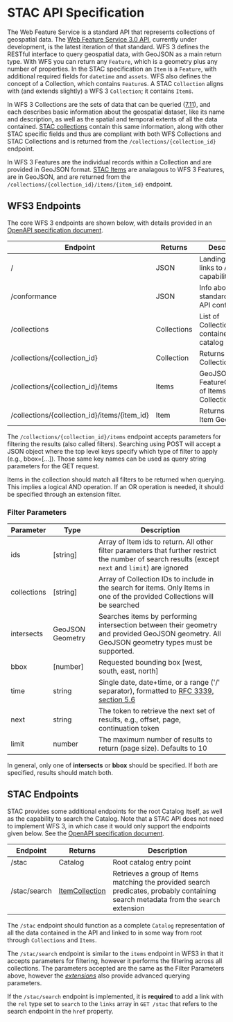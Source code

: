 # STAC API Specification

The Web Feature Service is a standard API that represents collections of geospatial data. The [Web Feature Service 3.0 API](https://github.com/opengeospatial/WFS_FES), currently under development, is the latest iteration of that standard. WFS 3 defines the RESTful interface to query geospatial data, with GeoJSON as a main return type. With WFS you can return any `Feature`, which is a geometry plus any number of properties. In the STAC specification an `Item` is a `Feature`, with additional required fields for `datetime` and `assets`. WFS also defines the concept of a Collection, which contains `Feature`s. A STAC `Collection` aligns with (and extends slightly) a WFS 3 `Collection`; it contains `Item`s.

In WFS 3 Collections are the sets of data that can be queried ([7.11](https://rawgit.com/opengeospatial/WFS_FES/master/docs/17-069.html#_feature_collections_metadata)), and each describes basic information about the geospatial dataset, like its name and description, as well as the spatial and temporal extents of all the data contained. [STAC collections](../collections-spec/README.md) contain this same information, along with other STAC specific fields and thus are compliant with both WFS Collections and STAC Collections and is returned from the `/collections/{collection_id}` endpoint.

In WFS 3 Features are the individual records within a Collection and are provided in GeoJSON format. [STAC Items](../item-spec/README.md) are analagous to WFS 3 Features, are in GeoJSON, and are returned from the `/collections/{collection_id}/items/{item_id}` endpoint.

## WFS3 Endpoints

The core WFS 3 endpoints are shown below, with details provided in an [OpenAPI specification document](definitions/WFS3.yaml).

| Endpoint      | Returns          | Description        |
| ------------ | ------------- | ---------------------- |
| / | JSON        | Landing page, links to API capabilities |
| /conformance | JSON | Info about standards the API conforms to       |
| /collections | Collections | List of Collections contained in the catalog |
| /collections/{collection_id} | Collection | Returns single Collection JSON |
| /collections/{collection_id}/items | Items | GeoJSON FeatureCollection of Items in Collection |
| /collections/{collection_id}/items/{item_id} | Item | Returns single Item GeoJSON |

The `/collections/{collection_id}/items` endpoint accepts parameters for filtering the results (also called filters). Searching using POST will accept a JSON object where the top level keys specify which type of filter to apply (e.g., bbox=[...]). Those same key names can be used as query string parameters for the GET request. 

Items in the collection should match all filters to be returned when querying. This implies a logical AND operation. If an OR operation is needed, it should be specified through an extension filter.

### Filter Parameters

| Parameter      | Type          | Description        |
| ------------ | ------------- | ---------------------- |
| ids | [string] | Array of Item ids to return. All other filter parameters that further restrict the number of search results (except `next` and `limit`) are ignored |
| collections | [string] | Array of Collection IDs to include in the search for items. Only Items in one of the provided Collections will be searched |
| intersects | GeoJSON Geometry | Searches items by performing intersection between their geometry and provided GeoJSON geometry.  All GeoJSON geometry types must be supported. |
| bbox | [number]       | Requested bounding box [west, south, east, north] |
| time | string | Single date, date+time, or a range ('/' separator), formatted to [RFC 3339, section 5.6](https://tools.ietf.org/html/rfc3339#section-5.6) |
| next | string | The token to retrieve the next set of results, e.g., offset, page, continuation token|
| limit | number | The maximum number of results to return (page size). Defaults to 10 |

In general, only one of **intersects** or **bbox** should be specified.  If both are specified, results should match both.

## STAC Endpoints

STAC provides some additional endpoints for the root Catalog itself, as well as the capability to search the Catalog. Note that a STAC API does not need to implement WFS 3, in which case it would only support the endpoints given below. See the [OpenAPI specification document](definitions/STAC-standalone.yaml).

| Endpoint      | Returns          | Description        |
| ------------- | ------------- | ---------------------- |
| /stac         | Catalog        | Root catalog entry point |
| /stac/search  | [ItemCollection](../itemcollection-spec/README.md) | Retrieves a group of Items matching the provided search predicates, probably containing search metadata from the `search` extension |

The `/stac` endpoint should function as a complete `Catalog` representation of all the data contained in the API and linked to in some way from root through `Collections` and `Items`.

The `/stac/search` endpoint is similar to the `items` endpoint in WFS3 in that it accepts parameters for filtering, however it performs the filtering across all collections. The parameters accepted are the same as the Filter Parameters above, however the *[extensions](extensions/README.md)* also provide advanced querying parameters.

If the `/stac/search` endpoint is implemented, it is **required** to add a link with the `rel` type set to `search` to the `links` array in `GET /stac` that refers to the search endpoint in the `href` property.

